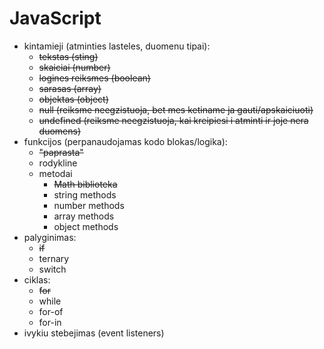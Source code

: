 # JavaScript

- kintamieji (atminties lasteles, duomenu tipai):
    - ~~tekstas (sting)~~
    - ~~skaiciai (number)~~
    - ~~logines reiksmes (boolean)~~
    - ~~sarasas (array)~~
    - ~~objektas (object)~~
    - ~~null (reiksme neegzistuoja, bet mes ketiname ja gauti/apskaiciuoti)~~
    - ~~undefined (reiksme neegzistuoja, kai kreipiesi i atminti ir joje nera duomens)~~
- funkcijos (perpanaudojamas kodo blokas/logika):
    - ~~"paprasta"~~
    - rodykline
    - metodai
        - ~~Math biblioteka~~
        - string methods
        - number methods
        - array methods
        - object methods
- palyginimas:
    - ~~if~~
    - ternary
    - switch
- ciklas:
    - ~~for~~
    - while
    - for-of
    - for-in
- ivykiu stebejimas (event listeners)